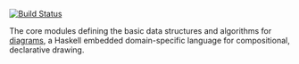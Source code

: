 [![Build Status](https://travis-ci.org/diagrams/diagrams-core.png?branch=master)](http://travis-ci.org/diagrams/diagrams-core)

The core modules defining the basic data structures and algorithms for
[diagrams](http://projects.haskell.org/diagrams), a Haskell embedded
domain-specific language for compositional, declarative drawing.

